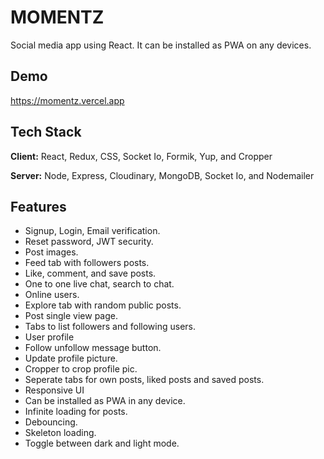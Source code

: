 
# MOMENTZ

Social media app using React. It can be installed as PWA on any devices.
## Demo

https://momentz.vercel.app


## Tech Stack

**Client:** React, Redux, CSS, Socket Io, Formik, Yup, and Cropper

**Server:** Node, Express, Cloudinary, MongoDB, Socket Io, and Nodemailer


## Features

- Signup, Login, Email verification.
- Reset password, JWT security.
- Post images.
- Feed tab with followers posts.
- Like, comment, and save posts.
- One to one live chat, search to chat.
- Online users.
- Explore tab with random public posts.
- Post single view page.
- Tabs to list followers and following users.
- User profile 
- Follow unfollow message button.
- Update profile picture.
- Cropper to crop profile pic.
- Seperate tabs for own posts, liked posts and saved posts.
- Responsive UI
- Can be installed as PWA in any device.
- Infinite loading for posts.
- Debouncing.
- Skeleton loading.
- Toggle between dark and light mode.


